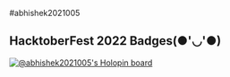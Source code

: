 #abhishek2021005

## HacktoberFest 2022 Badges(●'◡'●)
[![@abhishek2021005's Holopin board](https://holopin.me/abhishek2021005)](https://holopin.io/@abhishek2021005)

